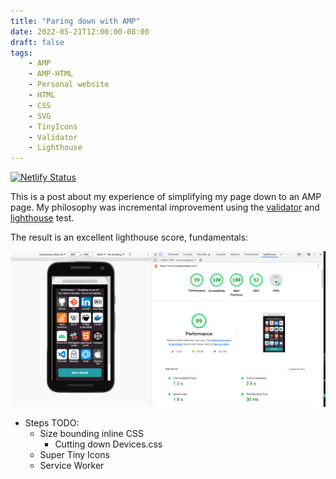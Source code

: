 ```yaml
---
title: "Paring down with AMP"
date: 2022-05-21T12:00:00-08:00
draft: false
tags: 
    - AMP
    - AMP-HTML
    - Personal website
    - HTML
    - CSS
    - SVG
    - TinyIcons
    - Validator
    - Lighthouse
---
```

[![Netlify Status](https://api.netlify.com/api/v1/badges/ed41d932-636f-4c3a-849a-adaaf6498e71/deploy-status)](https://app.netlify.com/sites/sharp-kilby-16c20a/deploys)

This is a post about my experience of simplifying my page down to an AMP page. My philosophy was incremental improvement using the [validator](https://validator.ampproject.org/) and [lighthouse](https://developers.google.com/web/tools/lighthouse) test.

The result is an excellent lighthouse score, fundamentals:

![](https://github.com/airbr/newpersonal/raw/master/readme-assets/lighthouse-2022.png)

* Steps TODO:
    * Size bounding inline CSS
        * Cutting down Devices.css
    * Super Tiny Icons
    * Service Worker

